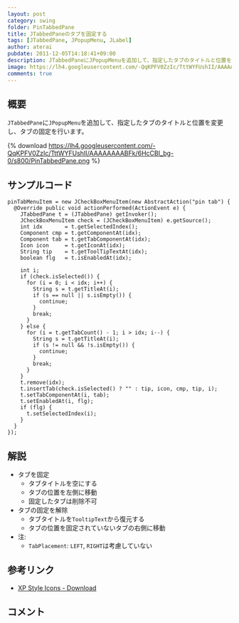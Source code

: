 ```yaml
---
layout: post
category: swing
folder: PinTabbedPane
title: JTabbedPaneのタブを固定する
tags: [JTabbedPane, JPopupMenu, JLabel]
author: aterai
pubdate: 2011-12-05T14:18:41+09:00
description: JTabbedPaneにJPopupMenuを追加して、指定したタブのタイトルと位置を変更し、タブの固定を行います。
image: https://lh4.googleusercontent.com/-QqKPFV0ZzIc/TttWYFUshII/AAAAAAAABFk/6HcCBI_bg-0/s800/PinTabbedPane.png
comments: true
---
```

## 概要
`JTabbedPane`に`JPopupMenu`を追加して、指定したタブのタイトルと位置を変更し、タブの固定を行います。

{% download https://lh4.googleusercontent.com/-QqKPFV0ZzIc/TttWYFUshII/AAAAAAAABFk/6HcCBI_bg-0/s800/PinTabbedPane.png %}

## サンプルコード
<pre class="prettyprint"><code>pinTabMenuItem = new JCheckBoxMenuItem(new AbstractAction("pin tab") {
  @Override public void actionPerformed(ActionEvent e) {
    JTabbedPane t = (JTabbedPane) getInvoker();
    JCheckBoxMenuItem check = (JCheckBoxMenuItem) e.getSource();
    int idx       = t.getSelectedIndex();
    Component cmp = t.getComponentAt(idx);
    Component tab = t.getTabComponentAt(idx);
    Icon icon     = t.getIconAt(idx);
    String tip    = t.getToolTipTextAt(idx);
    boolean flg   = t.isEnabledAt(idx);

    int i;
    if (check.isSelected()) {
      for (i = 0; i &lt; idx; i++) {
        String s = t.getTitleAt(i);
        if (s == null || s.isEmpty()) {
          continue;
        }
        break;
      }
    } else {
      for (i = t.getTabCount() - 1; i &gt; idx; i--) {
        String s = t.getTitleAt(i);
        if (s != null &amp;&amp; !s.isEmpty()) {
          continue;
        }
        break;
      }
    }
    t.remove(idx);
    t.insertTab(check.isSelected() ? "" : tip, icon, cmp, tip, i);
    t.setTabComponentAt(i, tab);
    t.setEnabledAt(i, flg);
    if (flg) {
      t.setSelectedIndex(i);
    }
  }
});
</code></pre>

## 解説
- タブを固定
    - タブタイトルを空にする
    - タブの位置を左側に移動
    - 固定したタブは削除不可
- タブの固定を解除
    - タブタイトルを`TooltipText`から復元する
    - タブの位置を固定されていないタブの右側に移動
- 注:
    - `TabPlacement`: `LEFT`, `RIGHT`は考慮していない

<!-- dummy comment line for breaking list -->

## 参考リンク
- [XP Style Icons - Download](https://xp-style-icons.en.softonic.com/)

<!-- dummy comment line for breaking list -->

## コメント
